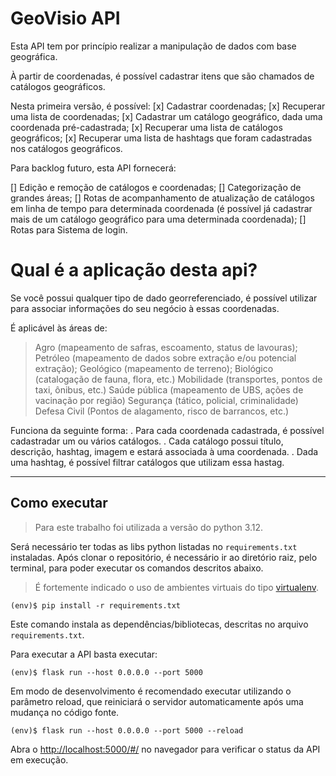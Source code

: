 # GeoVisio API

Esta API tem por princípio realizar a manipulação de dados com base geográfica.

À partir de coordenadas, é possível cadastrar itens que são chamados de catálogos geográficos.

Nesta primeira versão, é possível:
[x] Cadastrar coordenadas;
[x] Recuperar uma lista de coordenadas;
[x] Cadastrar um catálogo geográfico, dada uma coordenada pré-cadastrada;
[x] Recuperar uma lista de catálogos geográficos;
[x] Recuperar uma lista de hashtags que foram cadastradas nos catálogos geográficos.

Para backlog futuro, esta API fornecerá:

[] Edição e remoção de catálogos e coordenadas;
[] Categorização de grandes áreas;
[] Rotas de acompanhamento de atualização de catálogos em linha de tempo para determinada coordenada (é possível já cadastrar mais de um catálogo geográfico para uma determinada coordenada);
[] Rotas para Sistema de login.

# Qual é a aplicação desta api?

Se você possui qualquer tipo de dado georreferenciado, é possível utilizar para associar informações do seu negócio à essas coordenadas.

É aplicável às áreas de:
> Agro (mapeamento de safras, escoamento, status de lavouras);
> Petróleo (mapeamento de dados sobre extração e/ou potencial extração);
> Geológico (mapeamento de terreno);
> Biológico (catalogação de fauna, flora, etc.)
> Mobilidade (transportes, pontos de taxi, ônibus, etc.)
> Saúde pública (mapeamento de UBS, ações de vacinação por região)
> Segurança (tático, policial, criminalidade)
> Defesa Civil (Pontos de alagamento, risco de barrancos, etc.)

Funciona da seguinte forma:
    . Para cada coordenada cadastrada, é possível cadastradar um ou vários catálogos.
    . Cada catálogo possui título, descrição, hashtag, imagem e estará associada à uma coordenada.
    . Dada uma hashtag, é possível filtrar catálogos que utilizam essa hastag.

---
## Como executar 

> Para este trabalho foi utilizada a versão do python 3.12.


Será necessário ter todas as libs python listadas no `requirements.txt` instaladas.
Após clonar o repositório, é necessário ir ao diretório raiz, pelo terminal, para poder executar os comandos descritos abaixo.

> É fortemente indicado o uso de ambientes virtuais do tipo [virtualenv](https://virtualenv.pypa.io/en/latest/installation.html).

```
(env)$ pip install -r requirements.txt
```

Este comando instala as dependências/bibliotecas, descritas no arquivo `requirements.txt`.

Para executar a API  basta executar:

```
(env)$ flask run --host 0.0.0.0 --port 5000
```

Em modo de desenvolvimento é recomendado executar utilizando o parâmetro reload, que reiniciará o servidor
automaticamente após uma mudança no código fonte. 

```
(env)$ flask run --host 0.0.0.0 --port 5000 --reload
```

Abra o [http://localhost:5000/#/](http://localhost:5000/#/) no navegador para verificar o status da API em execução.
